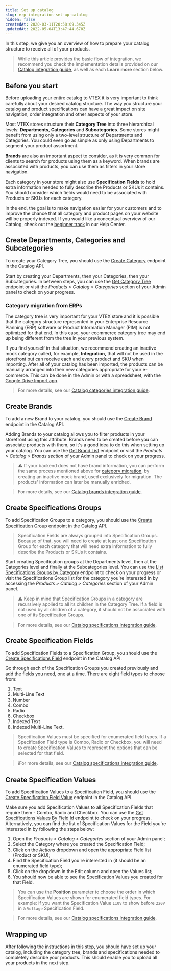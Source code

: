 ```yaml
---
title: Set up catalog
slug: erp-integration-set-up-catalog
hidden: false
createdAt: 2020-03-11T20:58:09.345Z
updatedAt: 2022-05-04T13:47:44.670Z
---
```

In this step, we give you an overview of how to prepare your catalog structure to receive all of your products.

> While this article provides the basic flow of integration, we recommend you check the implementation details provided on our [Catalog integration guide](https://developers.vtex.com/docs/guides/catalog-integration), as well as each **Learn more** section below.

## Before you start

Before uploading your entire catalog to VTEX it is very important to think carefully about your desired catalog structure. The way you structure your catalog and product specifications can have a great impact on site navigation, order integration and other aspects of your store.

Most VTEX stores structure their **Category Tree** into three hierarchical levels: **Departments**, **Categories** and **Subcategories**. Some stores might benefit from using only a two-level structure of Departments and Categories. You could even go as simple as only using Departments to segment your product assortment.

**Brands** are also an important aspect to consider, as it is very common for clients to search for products using them as a keyword. When brands are associated with products, you can use them as filters in your store navigation.

Each category in your store might also use **Specification Fields** to hold extra information needed to fully describe the Products or SKUs it contains. You should consider which fields would need to be associated with Products or SKUs for each category.

In the end, the goal is to make navigation easier for your customers and to improve the chance that all category and product pages on your website will be properly indexed. If you would like a conceptual overview of our Catalog, check out the [beginner track](https://help.vtex.com/tracks/catalog-101--5AF0XfnjfWeopIFBgs3LIQ/3rA2tTpIoEXdv2nzC27zxR) in our Help Center.

## Create Departments, Categories and Subcategories

To create your Category Tree, you should use the [Create Category](https://developers.vtex.com/docs/api-reference/catalog-api#post-/api/catalog/pvt/category) endpoint in the Catalog API. 

Start by creating your Departments, then your Categories, then your Subcategories. In between steps, you can use the [Get Category Tree](https://developers.vtex.com/docs/api-reference/catalog-api#get-/api/catalog_system/pub/category/tree/-categoryLevels-) endpoint or visit the *Products > Catalog > Categories* section of your Admin panel to check on your progress. 


### Category migration from ERPs

The category tree is very important for your VTEX store and it is possible that the category structure represented in your Enterprise Resource Planning (ERP) software or Product Information Manager (PIM) is not optimized for that end. In this case, your ecommerce category tree may end up being different from the tree in your previous system.

If you find yourself in that situation, we recommend creating an inactive mock category called, for example, **Integration,** that will not be used in the storefront but can receive each and every product and SKU when importing. After all of your catalog has been imported, the products can be manually arranged into their new categories appropriate for your e-commerce. This can be done in the Admin or with a spreadsheet, with the [Google Drive Import app](https://github.com/vtex-apps/google-import).

> For more details, see our [Catalog categories integration guide](https://developers.vtex.com/docs/guides/categories).

## Create Brands

To add a new Brand to your catalog, you should use the [Create Brand](https://developers.vtex.com/docs/api-reference/catalog-api#post-/api/catalog/pvt/brand) endpoint in the Catalog API. 

Adding Brands to your catalog allows you to filter products in your storefront using this attribute. Brands need to be created before you can associate products with them, so it's a good idea to do this when setting up your catalog. You can use the [Get Brand List](https://developers.vtex.com/docs/api-reference/catalog-api#get-/api/catalog_system/pvt/brand/list) endpoint or visit the *Products > Catalog > Brands section* of your Admin panel to check on your progress.

>⚠️ If your backend does not have brand information, you can perform the same process mentioned above for [category migration](https://developers.vtex.com/docs/guides/erp-integration-set-up-catalog#category-migration-from-erps), by creating an inactive mock brand, used exclusively for migration. The products' information can later be manually enriched.

> For more details, see our [Catalog brands integration guide](https://developers.vtex.com/docs/guides/brands).

## Create Specifications Groups

To add Specification Groups to a category, you should use the [Create Specification Group](https://developers.vtex.com/docs/api-reference/catalog-api#post-/api/catalog/pvt/specificationgroup) endpoint in the Catalog API.

> Specification Fields are always grouped into Specification Groups. Because of that, you will need to create at least one Specification Group for each category that will need extra information to fully describe the Products or SKUs it contains.

Start creating Specification groups at the Departments level, then at the Categories level and finally at the Subcategories level. You can use the [List Specifications Groups by Category](https://developers.vtex.com/docs/api-reference/catalog-api#get-/api/catalog_system/pvt/specification/groupbycategory/-categoryId-) endpoint to check on your progress or visit the Specifications Group list for the category you're interested in by accessing the *Products > Catalog > Categories* section of your Admin panel.

>⚠️ Keep in mind that Specification Groups in a category are recursively applied to all its children in the Category Tree. If a field is not used by all children of a category, it should not be associated with one of its Specification Groups.

> For more details, see our [Catalog specifications integration guide](https://developers.vtex.com/docs/guides/specifications).

## Create Specification Fields

To add Specification Fields to a Specification Group, you should use the [Create Specifications Field](https://developers.vtex.com/docs/api-reference/catalog-api#post-/api/catalog_system/pvt/specification/field) endpoint in the Catalog API.

Go through each of the Specification Groups you created previously and add the fields you need, one at a time. There are eight field types to choose from: 

1. Text
2. Multi-Line Text
3. Number
4. Combo
5. Radio
6. Checkbox
7. Indexed Text
8. Indexed Multi-Line Text.

> Specification Values must be specified for enumerated field types. If a Specification Field type is Combo, Radio or Checkbox, you will need to create Specification Values to represent the options that can be selected for that field.

> ℹFor more details, see our [Catalog specifications integration guide](https://developers.vtex.com/docs/guides/specifications).

## Create Specification Values

To add Specification Values to a Specification Field, you should use the [Create Specification Field Value](https://developers.vtex.com/docs/api-reference/catalog-api#post-/api/catalog_system/pvt/specification/fieldValue) endpoint in the Catalog API.

Make sure you add Specification Values to all Specification Fields that require them - Combo, Radio and Checkbox. You can use the [Get Specifications Values By Field Id](https://developers.vtex.com/docs/api-reference/catalog-api#get-/api/catalog_system/pub/specification/fieldvalue/-fieldId-) endpoint to check on your progress. Alternatively, you can find the list of Specification Values for the Field you're interested in by following the steps below:

1. Open the *Products > Catalog > Categories* section of your Admin panel;
2. Select the Category where you created the Specification Field;
3. Click on the *Actions* dropdown and open the appropriate Field list (Product or SKU);
4. Find the Specification Field you're interested in (it should be an enumerated field type);
5. Click on the dropdown in the Edit column and open the Values list;
6. You should now be able to see the Specification Values you created for that Field.

> You can use the **Position** parameter to choose the order in which Specification Values are shown for enumerated field types. For example: if you want the Specification Value `110V` to show before `220V` in a `Voltage` Specification Field.

> For more details, see our [Catalog specifications integration guide](https://developers.vtex.com/docs/guides/specifications).

## Wrapping up

After following the instructions in this step, you should have set up your catalog, including the category tree, brands and specifications needed to completely describe your products. This should enable you to upload all your products in the next step.